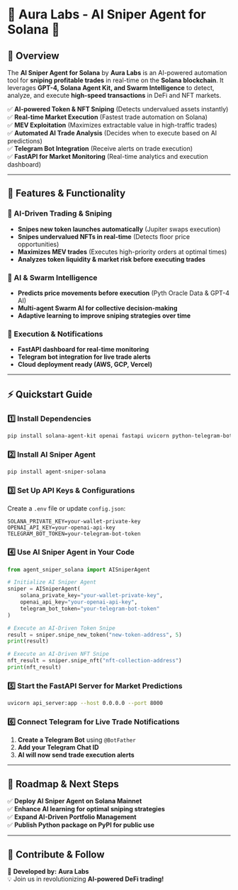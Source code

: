# 🎯 Aura Labs - AI Sniper Agent for Solana 🚀

## 📌 Overview
The **AI Sniper Agent for Solana** by **Aura Labs** is an AI-powered automation tool for **sniping profitable trades** in real-time on the **Solana blockchain**. It leverages **GPT-4, Solana Agent Kit, and Swarm Intelligence** to detect, analyze, and execute **high-speed transactions** in DeFi and NFT markets.

✅ **AI-powered Token & NFT Sniping** (Detects undervalued assets instantly)  
✅ **Real-time Market Execution** (Fastest trade automation on Solana)  
✅ **MEV Exploitation** (Maximizes extractable value in high-traffic trades)  
✅ **Automated AI Trade Analysis** (Decides when to execute based on AI predictions)  
✅ **Telegram Bot Integration** (Receive alerts on trade execution)  
✅ **FastAPI for Market Monitoring** (Real-time analytics and execution dashboard)  

---

## 🔬 Features & Functionality

### **🔹 AI-Driven Trading & Sniping**
- **Snipes new token launches automatically** (Jupiter swaps execution)
- **Snipes undervalued NFTs in real-time** (Detects floor price opportunities)
- **Maximizes MEV trades** (Executes high-priority orders at optimal times)
- **Analyzes token liquidity & market risk before executing trades**

### **🔹 AI & Swarm Intelligence**
- **Predicts price movements before execution** (Pyth Oracle Data & GPT-4 AI)  
- **Multi-agent Swarm AI for collective decision-making**  
- **Adaptive learning to improve sniping strategies over time**  

### **🔹 Execution & Notifications**
- **FastAPI dashboard for real-time monitoring**  
- **Telegram bot integration for live trade alerts**  
- **Cloud deployment ready (AWS, GCP, Vercel)**  

---

## ⚡ Quickstart Guide

### **1️⃣ Install Dependencies**
```bash
pip install solana-agent-kit openai fastapi uvicorn python-telegram-bot
```

### **2️⃣ Install AI Sniper Agent**
```bash
pip install agent-sniper-solana
```

### **3️⃣ Set Up API Keys & Configurations**
Create a `.env` file or update `config.json`:
```
SOLANA_PRIVATE_KEY=your-wallet-private-key
OPENAI_API_KEY=your-openai-api-key
TELEGRAM_BOT_TOKEN=your-telegram-bot-token
```

### **4️⃣ Use AI Sniper Agent in Your Code**
```python
from agent_sniper_solana import AISniperAgent

# Initialize AI Sniper Agent
sniper = AISniperAgent(
    solana_private_key="your-wallet-private-key",
    openai_api_key="your-openai-api-key",
    telegram_bot_token="your-telegram-bot-token"
)

# Execute an AI-Driven Token Snipe
result = sniper.snipe_new_token("new-token-address", 5)
print(result)

# Execute an AI-Driven NFT Snipe
nft_result = sniper.snipe_nft("nft-collection-address")
print(nft_result)
```

### **5️⃣ Start the FastAPI Server for Market Predictions**
```bash
uvicorn api_server:app --host 0.0.0.0 --port 8000
```

### **6️⃣ Connect Telegram for Live Trade Notifications**
1. **Create a Telegram Bot** using `@BotFather`  
2. **Add your Telegram Chat ID**  
3. **AI will now send trade execution alerts**  

---

## 🚀 Roadmap & Next Steps
✅ **Deploy AI Sniper Agent on Solana Mainnet**  
✅ **Enhance AI learning for optimal sniping strategies**  
✅ **Expand AI-Driven Portfolio Management**  
✅ **Publish Python package on PyPI for public use**  

---

## 📩 Contribute & Follow
📌 **Developed by:** **Aura Labs**  
💡 Join us in revolutionizing **AI-powered DeFi trading!**
